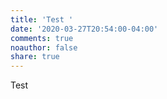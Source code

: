 ```yaml
---
title: 'Test '
date: '2020-03-27T20:54:00-04:00'
comments: true
noauthor: false
share: true
---
```

Test
